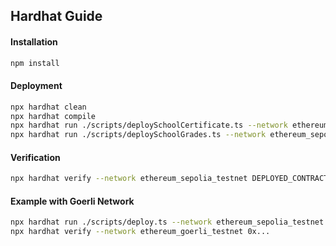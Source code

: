 ## Hardhat Guide

#### Installation
```sh
npm install
```

#### Deployment
```sh
npx hardhat clean
npx hardhat compile
npx hardhat run ./scripts/deploySchoolCertificate.ts --network ethereum_sepolia_testnet
npx hardhat run ./scripts/deploySchoolGrades.ts --network ethereum_sepolia_testnet
```

#### Verification
```sh
npx hardhat verify --network ethereum_sepolia_testnet DEPLOYED_CONTRACT_ADDRESS
```

#### Example with Goerli Network
```sh
npx hardhat run ./scripts/deploy.ts --network ethereum_sepolia_testnet
npx hardhat verify --network ethereum_goerli_testnet 0x...

```
